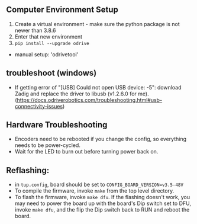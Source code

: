 ## Computer Environment Setup

1. Create a virtual environment - make sure the python package is not newer than 3.8.6
1. Enter that new environment
1. `pip install --upgrade odrive`

- manual setup: 'odrivetool'


## troubleshoot (windows)
- If getting error of "[USB] Could not open USB device: -5": download Zadig and replace the driver to libusb (v1.2.6.0 for me). (https://docs.odriverobotics.com/troubleshooting.html#usb-connectivity-issues)


## Hardware Troubleshooting
- Encoders need to be rebooted if you change the config, so everything needs to be power-cycled.
- Wait for the LED to burn out before turning power back on.


## Reflashing:
- in `tup.config`, board should be set to `CONFIG_BOARD_VERSION=v3.5-48V`
- To compile the firmware, invoke `make` from the top level directory.
- To flash the firmware, invoke `make dfu`.
If the flashing doesn't work, you may need to power the board up with the board's Dip switch set to DFU, invoke `make dfu`, and the flip the Dip switch back to RUN and reboot the board.



